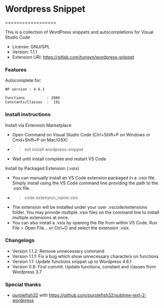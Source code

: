 # Wordpress Snippet
==================

This is a collection of WordPress snippets and autocompletions for Visual Studio Code

- License: GNU/GPL
- Version: 1.1.1
- Extension URI: https://gitlab.com/tungvn/wordpress-snippet

### Features

Autocomplete for:

    WP version : 4.6.1

    Functions          : 2884
    Constants/Classes  :  191
    
### Install instructions

Install via Extension Marketplace
- Open Command on Visual Studio Code (Ctrl+Shift+P on Windows or Cmd+Shift+P on Mac/OSX)
- > ext install wordpress-snippet
- Wait until install complete and restart VS Code

Install by Packaged Extension (.vsix)
- You can manually install an VS Code extension packaged in a .vsix file. Simply install using the VS Code command line providing the path to the .vsix file.
- >code extension_name.vsix
- The extension will be installed under your user .vscode/extensions folder. You may provide multiple .vsix files on the command line to install multiple extensions at once.
- You can also install a .vsix by opening the file from within VS Code. Run File > Open File... or Ctrl+O and select the extension .vsix.

### Changelogs
- Version 1.1.2: Remove unnecessary command
- Version 1.1.1: Fix a bug which show unnecessary characters on functions
- Version 1.1: Update functions snippet up to Wordpress 4.6.1
- Version 0.8: First commit. Update functions, constant and classes from Wordpress 3.7

### Special thanks
- [purplefish32](https://github.com/purplefish32) with https://github.com/purplefish32/sublime-text-2-wordpress
